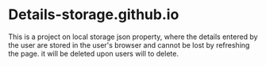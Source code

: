 # Details-storage.github.io

This is a project on local storage json property, where the details entered by the user are stored in the user's browser and cannot be lost by refreshing the page. it will be deleted upon users will to delete.
